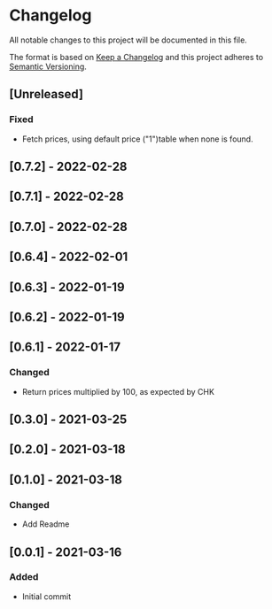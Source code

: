 # Changelog

All notable changes to this project will be documented in this file.

The format is based on [Keep a Changelog](http://keepachangelog.com/en/1.0.0/)
and this project adheres to [Semantic Versioning](http://semver.org/spec/v2.0.0.html).

## [Unreleased]

### Fixed

- Fetch prices, using default price ("1")table when none is found.

## [0.7.2] - 2022-02-28

## [0.7.1] - 2022-02-28

## [0.7.0] - 2022-02-28

## [0.6.4] - 2022-02-01

## [0.6.3] - 2022-01-19

## [0.6.2] - 2022-01-19

## [0.6.1] - 2022-01-17
### Changed
- Return prices multiplied by 100, as expected by CHK

## [0.3.0] - 2021-03-25

## [0.2.0] - 2021-03-18

## [0.1.0] - 2021-03-18

### Changed
- Add Readme

## [0.0.1] - 2021-03-16

### Added
- Initial commit
